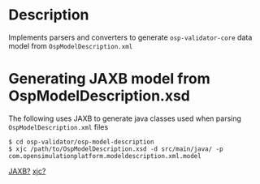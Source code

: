 # Description

Implements parsers and converters to generate `osp-validator-core` data model from `OspModelDescription.xml`

# Generating JAXB model from OspModelDescription.xsd

The following uses JAXB to generate java classes used when parsing `OspModelDescription.xml` files

```
$ cd osp-validator/osp-model-description
$ xjc /path/to/OspModelDescription.xsd -d src/main/java/ -p com.opensimulationplatform.modeldescription.xml.model
```

[JAXB?](https://javaee.github.io/jaxb-v2/)
[xjc?](https://stackoverflow.com/questions/10005632/how-do-i-get-xjc)
